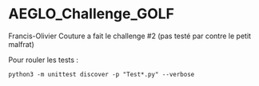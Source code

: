 # AEGLO_Challenge_GOLF

Francis-Olivier Couture a fait le challenge #2 (pas testé par contre le petit malfrat)

Pour rouler les tests : 
```
python3 -m unittest discover -p "Test*.py" --verbose
```
